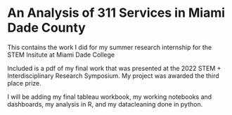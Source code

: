 # An Analysis of 311 Services in Miami Dade County

This contains the work I did for my summer research internship for the STEM Insitute at Miami Dade College

Included is a pdf of my final work that was presented at the 2022 STEM + Interdisciplinary Research Symposium.  My project was awarded the third place prize.

I will be adding my final tableau workbook, my working notebooks and dashboards, my analysis in R, and my datacleaning done in python.
